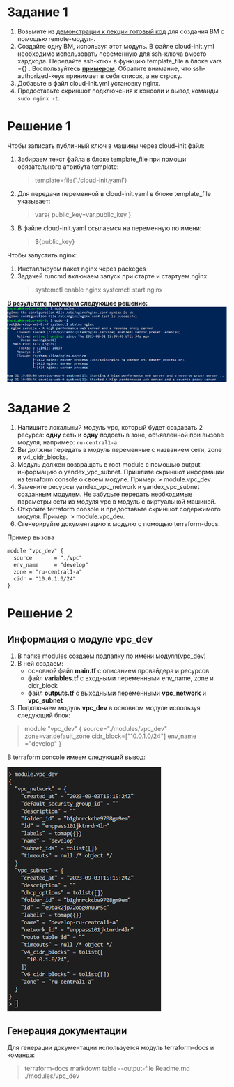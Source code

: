 # Задание 1

1. Возьмите из [демонстрации к лекции готовый код](https://github.com/netology-code/ter-homeworks/tree/main/04/demonstration1) для создания ВМ с помощью remote-модуля.
2. Создайте одну ВМ, используя этот модуль. В файле cloud-init.yml необходимо использовать переменную для ssh-ключа вместо хардкода. Передайте ssh-ключ в функцию template_file в блоке vars ={} .
Воспользуйтесь [**примером**](https://grantorchard.com/dynamic-cloudinit-content-with-terraform-file-templates/). Обратите внимание, что ssh-authorized-keys принимает в себя список, а не строку.
3. Добавьте в файл cloud-init.yml установку nginx.
4. Предоставьте скриншот подключения к консоли и вывод команды ```sudo nginx -t```.

# Решение 1

Чтобы записать публичный ключ в машины через cloud-init файл:
1. Забираем текст файла в блоке template_file при помощи обязательного атрибута template:
   > template=file('./cloud-init.yaml')
2. Для передачи переменной в cloud-init.yaml в блоке template_file указывает:
   > vars{
       public_key=var.public_key
   }
3.  В файле cloud-init.yaml ссылаемся на переменную по имени:
    > ${public_key}

Чтобы запустить nginx:
1. Инсталлируем пакет nginx через packeges
2. Задачей runcmd включаем запуск при старте и стартуем nginx:
   > systemctl enable nginx
   > systemctl start nginx

**В результате получаем следующее решение:**
<img src='images/task1-nginx.png'/>

# Задание 2

1. Напишите локальный модуль vpc, который будет создавать 2 ресурса: **одну** сеть и **одну** подсеть в зоне, объявленной при вызове модуля, например: ```ru-central1-a```.
2. Вы должны передать в модуль переменные с названием сети, zone и v4_cidr_blocks.
3. Модуль должен возвращать в root module с помощью output информацию о yandex_vpc_subnet. Пришлите скриншот информации из terraform console о своем модуле. Пример: > module.vpc_dev  
4. Замените ресурсы yandex_vpc_network и yandex_vpc_subnet созданным модулем. Не забудьте передать необходимые параметры сети из модуля vpc в модуль с виртуальной машиной.
5. Откройте terraform console и предоставьте скриншот содержимого модуля. Пример: > module.vpc_dev.
6. Сгенерируйте документацию к модулю с помощью terraform-docs.    
 
Пример вызова

```
module "vpc_dev" {
  source       = "./vpc"
  env_name     = "develop"
  zone = "ru-central1-a"
  cidr = "10.0.1.0/24"
}
```

# Решение 2

## Информация о модуле vpc_dev

1. В папке modules создаем подпапку по имени модуля(vpc_dev)
2. В ней создаем:
   - основной файл **main.tf** с описанием провайдера и ресурсов
   - файл **variables.tf** с входными переменными env_name, zone и cidr_block
   - файл **outputs.tf** с выходными переменными **vpc_network** и **vpc_subnet**
3.  Подключаем модуль **vpc_dev**  в основном модуле используя следующий блок:
   > module "vpc_dev" {
      source="./modules/vpc_dev"
      zone=var.default_zone
      cidr_block=["10.0.1.0/24"]
      env_name  ="develop"
      }

В terraform concole имеем следующий вывод:

<img src='images/task2-console_moduleinfo.png'/>

## Генерация документации

Для генерации документации используется модуль terraform-docs и команда:
> terraform-docs markdown table --output-file Readme.md ./modules/vpc_dev

